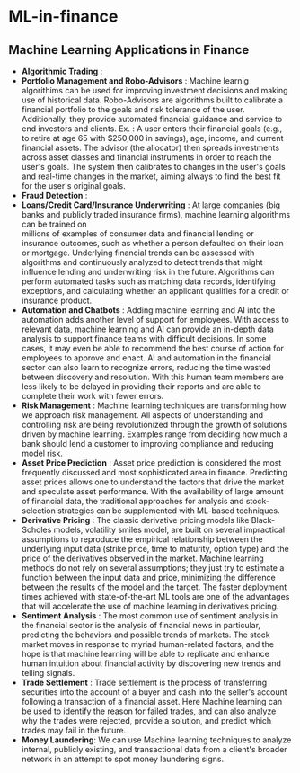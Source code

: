 # ML-in-finance

## Machine Learning Applications in Finance
- **Algorithmic Trading** : 
- **Portfolio Management and Robo-Advisors** : Machine learnig algorithims can be used for improving investment decisions and making use of historical data.
   Robo-Advisors are algorithms built to calibrate a financial portfolio to the goals and risk tolerance of the user. Additionally, they provide automated financial 
   guidance and service to end investors and clients. Ex. : A user enters their financial goals (e.g., to retire at age 65 with $250,000 in savings),
   age, income, and current financial assets. The advisor (the allocator) then spreads investments across asset classes and financial instruments in order to reach the 
   user's goals. The system then calibrates to changes in the user's goals and real-time changes in the market, aiming always to find the best fit for the user's 
   original goals.
- **Fraud Detection** : 
- **Loans/Credit Card/Insurance Underwriting** : At large companies (big banks and publicly traded insurance firms), machine learning algorithms can be trained on   
  millions of examples of consumer data and financial lending or insurance outcomes, such as whether a person defaulted on their loan or mortgage.
  Underlying financial trends can be assessed with algorithms and continuously analyzed to detect trends that might influence lending and underwriting risk in the
  future. Algorithms can perform automated tasks such as matching data records, identifying exceptions, and calculating whether an applicant qualifies for a credit or
  insurance product.
- **Automation and Chatbots** : Adding machine learning and AI into the automation adds another level of support for employees. With access to relevant data, 
  machine learning and AI can provide an in-depth data analysis to support finance teams with difficult decisions. In some cases, it may even be able to recommend the 
  best course of action for employees to approve and enact.
  AI and automation in the financial sector can also learn to recognize errors, reducing the time wasted between discovery and resolution. With this human team
  members are less likely to be delayed in providing their reports and are able to complete their work with fewer errors.
- **Risk Management** : Machine learning techniques are transforming how we approach risk management. All aspects of understanding and controlling risk are being 
  revolutionized through the growth of solutions driven by machine learning. Examples range from deciding how much a bank should lend a customer to improving 
  compliance and reducing model risk.
- **Asset Price Prediction** : Asset price prediction is considered the most frequently discussed and most sophisticated area in finance. Predicting asset prices 
  allows one to understand the factors that drive the market and speculate asset performance. With the availability of large amount of financial data, the traditional 
  approaches for analysis and stock-selection strategies can be supplemented with ML-based techniques.
- **Derivative Pricing** : The classic derivative pricing models like Black-Scholes models, volatility smiles model, are built on several impractical assumptions to
  reproduce the empirical relationship between the underlying input data (strike price, time to maturity, option type) and the price of the derivatives observed in the
  market. Machine learning methods do not rely on several assumptions; they just try to estimate a function between the input data and price, minimizing the difference
  between the results of the model and the target. The faster deployment times achieved with state-of-the-art ML tools are one of the advantages that will
  accelerate the use of machine learning in derivatives pricing.
- **Sentiment Analysis** : The most common use of sentiment analysis in the financial sector is the analysis of financial news in particular, predicting the behaviors 
  and possible trends of markets. The stock market moves in response to myriad human-related factors, and the hope is that machine learning will be able to replicate 
  and enhance human intuition about financial activity by discovering new trends and telling signals.
- **Trade Settlement** : Trade settlement is the process of transferring securities into the account of a buyer and cash into the seller's account following a 
  transaction of a financial asset. Here Machine learning can be used to identify the reason for failed trades, and can also analyze why the trades were rejected, 
  provide a solution, and predict which trades may fail in the future.
- **Money Laundering**: We can use Machine learning techniques to analyze internal, publicly existing, and transactional data from a client's broader network in an
  attempt to spot money laundering signs.

